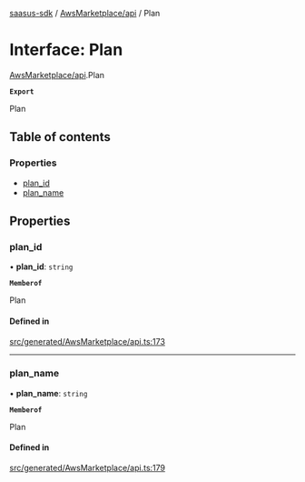 [saasus-sdk](../README.md) / [AwsMarketplace/api](../modules/AwsMarketplace_api.md) / Plan

# Interface: Plan

[AwsMarketplace/api](../modules/AwsMarketplace_api.md).Plan

**`Export`**

Plan

## Table of contents

### Properties

- [plan\_id](AwsMarketplace_api.Plan.md#plan_id)
- [plan\_name](AwsMarketplace_api.Plan.md#plan_name)

## Properties

### plan\_id

• **plan\_id**: `string`

**`Memberof`**

Plan

#### Defined in

[src/generated/AwsMarketplace/api.ts:173](https://github.com/saasus-platform/saasus-sdk-javascript/blob/c6c266c/src/generated/AwsMarketplace/api.ts#L173)

___

### plan\_name

• **plan\_name**: `string`

**`Memberof`**

Plan

#### Defined in

[src/generated/AwsMarketplace/api.ts:179](https://github.com/saasus-platform/saasus-sdk-javascript/blob/c6c266c/src/generated/AwsMarketplace/api.ts#L179)
